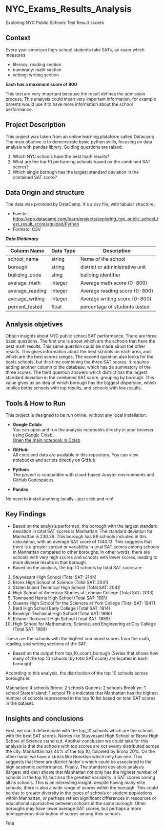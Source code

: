 # NYC_Exams_Results_Analysis
Exploring NYC Public Schools Test Result scores

## Context
Every year american high-school students take SATs, an exam which measures
  - literacy: reading section
  - numeracy: math section
  - writing: writing section

**Each has a maximum score of 800**

This test are very important because the result defines the admission process. This analysis could mean very important information, for example parents would use it to have more information about the school performance. 

## Project Description
This project was taken from an online learning plataform called Datacamp. The main objetive is to demonstrate basic python skills, focusing on data analysis with pandas library.
Guiding questions are raised:
1. Which NYC schools have the best math results?
2. What are the top 10 performing schools based on the combined SAT scores?
3. Which single borough has the largest standard deviation in the combined SAT score?

## Data Origin and structure
The data was provided by DataCamp. It´s a csv file, with tabular structure. 

- Fuente: https://app.datacamp.com/learn/projects/exploring_nyc_public_school_test_result_scores/guided/Python
- Formato: CSV
 
 **_*Data Dictionary*_**

| Column Name                     | Data Type | Description                         |
|---------------------------------|-----------|-------------------------------------|
| school_name                     | string    | Name of the school                  |
| borough                         | string    | district or administrative unit     |
| builiding_code                  | sting     | building identifier                 |
| average_math                    | integer   | Average math score (0-800)          |
| average_reading                 | integer   | Average reading score (0-800)       |
| average_writing                 | integer   | Average writing score (0-800)       |
| percent_tested                  | float     | percentage of students tested       |

## Analysis objetives
Obtain insights about NYC public school SAT performance. There are three basic questions. The first one is about which are the schools that have the best math results. This same question could be made about the other results. This gives information about the best schools on each area, and which are the best scores ranges. The second question also looks for the bests schools, but this time combining the three SAT scores. It requires adding another column to the database, which has de summatory of the three scores. The third question answers which district has the largest standard deviation in the combined SAT score, grouping by borough. This value gives us an idea of which borough has the biggest dispersion, which implies boths schools with top results, and schools with low results.  


## Tools & How to Run

This project is designed to be run online, without any local installation.

- **Google Colab:**  
  You can open and run the analysis notebooks directly in your browser using [Google Colab](https://colab.research.google.com/).  
  [Open the main notebook in Colab](link-to-your-colab-notebook)

- **GitHub:**  
  All code and data are available in this repository. You can view notebooks and scripts directly on GitHub.

- **Python:**  
  The project is compatible with cloud-based Jupyter environments and GitHub Codespaces.

- **Pandas**

No need to install anything locally—just click and run!

## Key Findings

- Based on the analysis performed, the borough with the largest standard deviation in total SAT scores is Manhattan. The standard deviation for Manhattan is 230.29. This borough has 89 schools included in this calculation, with an average SAT score of 1340.13. This suggests that there is a greater spread or variability in total SAT scores among schools in Manhattan compared to other boroughs. In other words, there are schools with very high scores and schools with lower scores, leading to more diverse results in that borough.
- Based on the analysis, the top 10 schools by total SAT score are:

1. Stuyvesant High School (Total SAT: 2144)
2. Bronx High School of Science (Total SAT: 2041)
3. Staten Island Technical High School (Total SAT: 2041)
4. High School of American Studies at Lehman College (Total SAT: 2013)
5. Townsend Harris High School (Total SAT: 1981)
6. Queens High School for the Sciences at York College (Total SAT: 1947)
7. Bard High School Early College (Total SAT: 1914)
8. Brooklyn Technical High School (Total SAT: 1896)
9. Eleanor Roosevelt High School (Total SAT: 1889)
10. High School for Mathematics, Science, and Engineering at City College (Total SAT: 1889)

These are the schools with the highest combined scores from the math, reading, and writing sections of the SAT.
 
- Based on the output from top_10_count_borough (Series that shows how many of the top 10 schools (by total SAT score) are located in each borough):

According to this analysis, the distribution of the top 10 schools across boroughs is:

Manhattan: 4 schools
Bronx: 2 schools
Queens: 2 schools
Brooklyn: 1 school
Staten Island: 1 school
This indicates that Manhattan has the highest number of schools represented in the top 10 list based on total SAT scores in the dataset.

## Insights and conclusions
First, we could determinate with the top_10 schools which are the schools with the best SAT scores. Names like Stuyvesant High School or Bronx High School of Science stand out. Another conclusion we could take for this analysis is that the schools with top scores are not evenly distributed across the city. Manhattan has 40% of the top 10, followed by Bronx 20%. On the other hand, we have districts like Brooklyn which only has one. This suggests that there are district factor´s which could be associated to the high academic performance. Finally, The standard deviation analysis (largest_std_dev) shows that Manhattan not only has the highest number of schools in the top 10, but also the greatest variability in SAT scores among all its schools. This is an interesting insight: despite having many elite schools, there is also a wide range of scores within the borough. This could be due to greater diversity in the types of schools or student populations within Manhattan, or perhaps reflect significant differences in resources or educational approaches between schools in the same borough. Other boroughs may have lower average SAT scores, but perhaps a more homogeneous distribution of scores among their schools.


Fina
